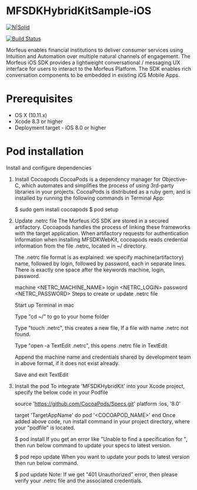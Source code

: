 # MFSDKHybridKitSample-iOS

[![N|Solid](https://active.ai/wp-content/uploads/2019/03/aai_logo-min.png)](https://github.com/triniticloud/MFSDKHybridKitSample)

[![Build Status](https://travis-ci.org/joemccann/dillinger.svg?branch=master)](https://github.com/triniticloud/MFSDKHybridKitSample)

Morfeus enables financial institutions to deliver consumer services using Intuition and Automation over multiple natural channels of engagement. The Morfeus iOS SDK provides a lightweight conversational / messaging UX interface for users to interact to the Morfeus Platform. The SDK enables rich conversation components to be embedded in existing iOS Mobile Apps.

# Prerequisites

  - OS X (10.11.x)
  - Xcode 8.3 or higher
  - Deployment target - iOS 8.0 or higher

# Pod installation 

Install and configure dependencies
1. Install Cocoapods
CocoaPods is a dependency manager for Objective-C, which automates and simplifies the process of using 3rd-party libraries in your projects.  CocoaPods is distributed as a ruby gem, and is installed by running the following commands in Terminal App:

    $ sudo gem install cocoapods
    $ pod setup
2. Update .netrc file
    The Morfeus iOS SDK are stored in a secured artifactory. Cocoapods handles the process of linking these frameworks with the target application. When artifactory requests for authentication information when installing MFSDKWebKit, cocoapods reads credential information from the file .netrc, located in ~/ directory.

    The .netrc file format is as explained: we specify machine(artifactory) name, followed by login, followed by password, each in separate lines. There is exactly one space after the keywords machine, login, password.

    machine <NETRC_MACHINE_NAME>
    login <NETRC_LOGIN>
    password <NETRC_PASSWORD>
    Steps to create or update .netrc file

    Start up Terminal in mac
    
    Type "cd ~/" to go to your home folder
    
    Type "touch .netrc", this creates a new file, If a file with name .netrc not found.
    
    Type "open -a TextEdit .netrc", this opens .netrc file in TextEdit
    
    Append the machine name and credentials shared by development team in above format, if it does not exist already.
    
    Save and exit TextEdit

3. Install the pod
    To integrate 'MFSDKHybridKit' into your Xcode project, specify the below code in your Podfile

    source 'https://github.com/CocoaPods/Specs.git'
    platform :ios, '8.0'
 
    target 'TargetAppName' do
        pod '<COCOAPOD_NAME>'
    end
    Once added above code, run install command in your project directory, where your "podfile" is located.

    $ pod install
    If you get an error like "Unable to find a specification for <pod-name>", then run below command to update your specs to latest version.

    $ pod repo update
    When you want to update your pods to latest version then run below command.

    $ pod update
    Note: If we get "401 Unauthorized" error, then please verify your .netrc file and the associated credentials.


